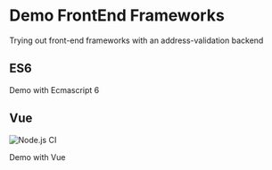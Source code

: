 # Demo FrontEnd Frameworks
Trying out front-end frameworks with an address-validation backend

## ES6
Demo with Ecmascript 6

## Vue
![Node.js CI](https://github.com/jlieuw/AdresValidatie/workflows/Node.js%20CI/badge.svg)

Demo with Vue
